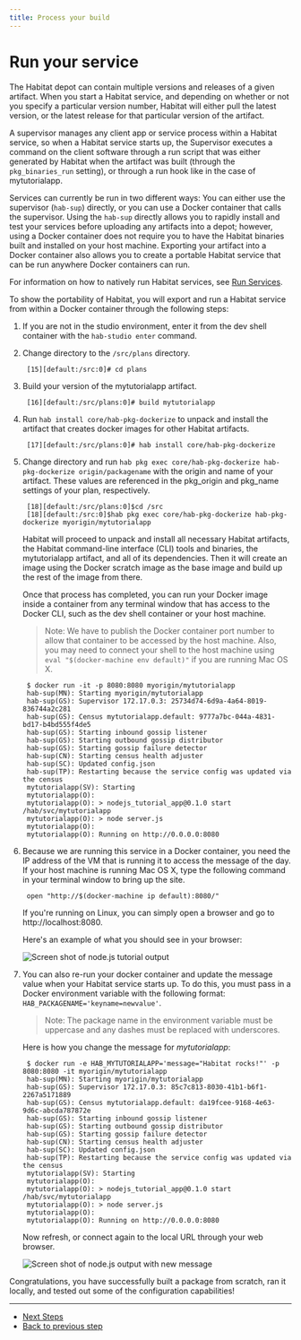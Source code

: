 ```yaml
---
title: Process your build
---
```


# Run your service
The Habitat depot can contain multiple versions and releases of a given artifact. When you start a Habitat service, and depending on whether or not you specify a particular version number, Habitat will either pull the latest version, or the latest release for that particular version of the artifact.

A supervisor manages any client app or service process within a Habitat service, so when a Habitat service starts up, the Supervisor executes a command on the client software through a run script that was either generated by Habitat when the artifact was built (through the `pkg_binaries_run` setting), or through a run hook like in the case of mytutorialapp.

Services can currently be run in two different ways: You can either use the supervisor (`hab-sup`) directly, or you can use a Docker container that calls the supervisor. Using the `hab-sup` directly allows you to rapidly install and test your services before uploading any artifacts into a depot; however, using a Docker container does not require you to have the Habitat binaries built and installed on your host machine. Exporting your artifact into a Docker container also allows you to create a portable Habitat service that can be run anywhere Docker containers can run.

For information on how to natively run Habitat services, see [Run Services](/docs/run-services).

To show the portability of Habitat, you will export and run a Habitat service from within a Docker container through the following steps:

1. If you are not in the studio environment, enter it from the dev shell container with the `hab-studio enter` command.
2. Change directory to the `/src/plans` directory.

        [15][default:/src:0]# cd plans

3. Build your version of the mytutorialapp artifact.

        [16][default:/src/plans:0]# build mytutorialapp

4. Run `hab install core/hab-pkg-dockerize` to unpack and install the artifact that creates docker images for other Habitat artifacts.

        [17][default:/src/plans:0]# hab install core/hab-pkg-dockerize

5. Change directory and run `hab pkg exec core/hab-pkg-dockerize hab-pkg-dockerize origin/packagename` with the origin and name of your artifact. These values are referenced in the pkg_origin and pkg_name settings of your plan, respectively.

        [18][default:/src/plans:0]$cd /src
        [18][default:/src:0]$hab pkg exec core/hab-pkg-dockerize hab-pkg-dockerize myorigin/mytutorialapp

    Habitat will proceed to unpack and install all necessary Habitat artifacts, the Habitat command-line interface (CLI) tools and binaries, the mytutorialapp artifact, and all of its dependencies. Then it will create an image using the Docker scratch image as the base image and build up the rest of the image from there.

    Once that process has completed, you can run your Docker image inside a container from any terminal window that has access to the Docker CLI, such as the dev shell container or your host machine.

      > Note: We have to publish the Docker container port number to allow that container to be accessed by the host machine. Also, you may need to connect your shell to the host machine using `eval "$(docker-machine env default)"` if you are running Mac OS X.

        $ docker run -it -p 8080:8080 myorigin/mytutorialapp
        hab-sup(MN): Starting myorigin/mytutorialapp
        hab-sup(GS): Supervisor 172.17.0.3: 25734d74-6d9a-4a64-8019-836744a2c281
        hab-sup(GS): Census mytutorialapp.default: 9777a7bc-044a-4831-bd17-b4bd555f4de5
        hab-sup(GS): Starting inbound gossip listener
        hab-sup(GS): Starting outbound gossip distributor
        hab-sup(GS): Starting gossip failure detector
        hab-sup(CN): Starting census health adjuster
        hab-sup(SC): Updated config.json
        hab-sup(TP): Restarting because the service config was updated via the census
        mytutorialapp(SV): Starting
        mytutorialapp(O):
        mytutorialapp(O): > nodejs_tutorial_app@0.1.0 start /hab/svc/mytutorialapp
        mytutorialapp(O): > node server.js
        mytutorialapp(O):
        mytutorialapp(O): Running on http://0.0.0.0:8080

4. Because we are running this service in a Docker container, you need the IP address of the VM that is running it to access the message of the day. If your host machine is running Mac OS X, type the following command in your terminal window to bring up the site.

        open "http://$(docker-machine ip default):8080/"

    If you're running on Linux, you can simply open a browser and go to http://localhost:8080.

    Here's an example of what you should see in your browser:

    ![Screen shot of node.js tutorial output](/images/nodejs-tutorial-output.png)

5. You can also re-run your docker container and update the message value when your Habitat service starts up. To do this, you must pass in a Docker environment variable with the following format: `HAB_PACKAGENAME='keyname=newvalue'`.

    > Note: The package name in the environment variable must be uppercase and any dashes must be replaced with underscores.

    Here is how you change the message for _mytutorialapp_:


        $ docker run -e HAB_MYTUTORIALAPP='message="Habitat rocks!"' -p 8080:8080 -it myorigin/mytutorialapp
        hab-sup(MN): Starting myorigin/mytutorialapp
        hab-sup(GS): Supervisor 172.17.0.3: 85c7c813-8030-41b1-b6f1-2267a5171889
        hab-sup(GS): Census mytutorialapp.default: da19fcee-9168-4e63-9d6c-abcda787872e
        hab-sup(GS): Starting inbound gossip listener
        hab-sup(GS): Starting outbound gossip distributor
        hab-sup(GS): Starting gossip failure detector
        hab-sup(CN): Starting census health adjuster
        hab-sup(SC): Updated config.json
        hab-sup(TP): Restarting because the service config was updated via the census
        mytutorialapp(SV): Starting
        mytutorialapp(O):
        mytutorialapp(O): > nodejs_tutorial_app@0.1.0 start /hab/svc/mytutorialapp
        mytutorialapp(O): > node server.js
        mytutorialapp(O):
        mytutorialapp(O): Running on http://0.0.0.0:8080


    Now refresh, or connect again to the local URL through your web browser.

    ![Screen shot of node.js output with new message](/images/nodejs-tutorial-update-output.png)

Congratulations, you have successfully built a package from scratch, ran it locally, and tested out some of the configuration capabilities!

<hr>
<ul class="main-content--button-nav">
  <li><a href="/tutorials/getting-started-next-steps" class="button cta">Next Steps</a></li>
  <li><a href="/tutorials/getting-started-configure-plan/">Back to previous step</a></li>
</ul>
